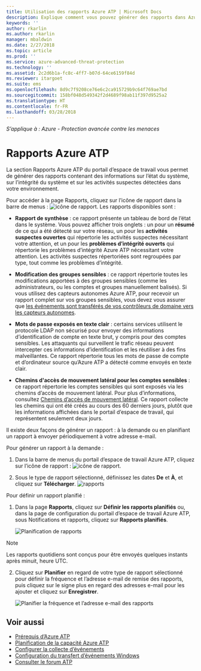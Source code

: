 ```yaml
---
title: Utilisation des rapports Azure ATP | Microsoft Docs
description: Explique comment vous pouvez générer des rapports dans Azure ATP pour surveiller votre réseau.
keywords: ''
author: rkarlin
ms.author: rkarlin
manager: mbaldwin
ms.date: 2/27/2018
ms.topic: article
ms.prod: ''
ms.service: azure-advanced-threat-protection
ms.technology: ''
ms.assetid: 2c2d6b1a-fc8c-4ff7-b07d-64ce6159f84d
ms.reviewer: itargoet
ms.suite: ems
ms.openlocfilehash: 8d9c7f9208ce76e6c2ca915729b9c64f769ae7bd
ms.sourcegitcommit: 158bf048d549342f2d4689f98ab11f397d9525a2
ms.translationtype: HT
ms.contentlocale: fr-FR
ms.lasthandoff: 03/28/2018
---
```

*S’applique à : Azure - Protection avancée contre les menaces*


# <a name="azure-atp-reports"></a>Rapports Azure ATP

La section Rapports Azure ATP du portail d’espace de travail vous permet de générer des rapports contenant des informations sur l’état du système, sur l’intégrité du système et sur les activités suspectes détectées dans votre environnement.


Pour accéder à la page Rapports, cliquez sur l’icône de rapport dans la barre de menus : ![icône de rapport](./media/atp-report-icon.png).
Les rapports disponibles sont : 

- **Rapport de synthèse** : ce rapport présente un tableau de bord de l’état dans le système. Vous pouvez afficher trois onglets : un pour un **résumé** de ce qui a été détecté sur votre réseau, un pour les **activités suspectes ouvertes** qui répertorie les activités suspectes nécessitant votre attention, et un pour les **problèmes d’intégrité ouverts** qui répertorie les problèmes d’intégrité Azure ATP nécessitant votre attention. Les activités suspectes répertoriées sont regroupées par type, tout comme les problèmes d’intégrité. 

- **Modification des groupes sensibles** : ce rapport répertorie toutes les modifications apportées à des groupes sensibles (comme les administrateurs, ou les comptes et groupes manuellement balisés). Si vous utilisez des capteurs autonomes Azure ATP, pour recevoir un rapport complet sur vos groupes sensibles, vous devez vous assurer que [les événements sont transférés de vos contrôleurs de domaine vers les capteurs autonomes](configure-event-forwarding.md). 

- **Mots de passe exposés en texte clair** : certains services utilisent le protocole LDAP non sécurisé pour envoyer des informations d’identification de compte en texte brut, y compris pour des comptes sensibles. Les attaquants qui surveillent le trafic réseau peuvent intercepter ces informations d’identification et les réutiliser à des fins malveillantes. Ce rapport répertorie tous les mots de passe de compte et d’ordinateur source qu’Azure ATP a détecté comme envoyés en texte clair. 

- **Chemins d'accès de mouvement latéral pour les comptes sensibles** : ce rapport répertorie les comptes sensibles qui sont exposés via les chemins d’accès de mouvement latéral. Pour plus d’informations, consultez [Chemins d’accès de mouvement latéral](use-case-lateral-movement-path.md). Ce rapport collecte les chemins qui ont été créés au cours des 60 derniers jours, plutôt que les informations affichées dans le portail d’espace de travail, qui représentent seulement deux jours.

Il existe deux façons de générer un rapport : à la demande ou en planifiant un rapport à envoyer périodiquement à votre adresse e-mail.

Pour générer un rapport à la demande :

1. Dans la barre de menus du portail d’espace de travail Azure ATP, cliquez sur l’icône de rapport : ![icône de rapport](./media/atp-report-icon.png).

2. Sous le type de rapport sélectionné, définissez les dates **De** et **À**, et cliquez sur **Télécharger**. 
 ![rapports](./media/reports.png)

Pour définir un rapport planifié :
 
1. Dans la page **Rapports**, cliquez sur **Définir les rapports planifiés** ou, dans la page de configuration du portail d’espace de travail Azure ATP, sous Notifications et rapports, cliquez sur **Rapports planifiés**.

   ![Planification de rapports](./media/atp-sched-reports.png)
 
 > [!NOTE]
 > Les rapports quotidiens sont conçus pour être envoyés quelques instants après minuit, heure UTC.

2. Cliquez sur **Planifier** en regard de votre type de rapport sélectionné pour définir la fréquence et l’adresse e-mail de remise des rapports, puis cliquez sur le signe plus en regard des adresses e-mail pour les ajouter et cliquez sur **Enregistrer**.

   ![Planifier la fréquence et l’adresse e-mail des rapports](./media/sched-report1.png)


## <a name="see-also"></a>Voir aussi
- [Prérequis d’Azure ATP](atp-prerequisites.md)
- [Planification de la capacité Azure ATP](atp-capacity-planning.md)
- [Configurer la collecte d’événements](configure-event-collection.md)
- [Configuration du transfert d’événements Windows](configure-event-forwarding.md#configuring-windows-event-forwarding)
- [Consulter le forum ATP](https://aka.ms/azureatpcommunity)